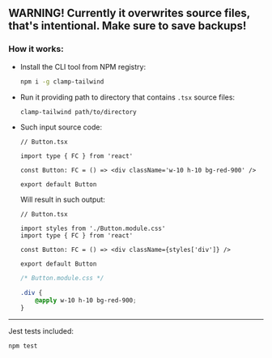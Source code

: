 ## **WARNING!** Currently it overwrites source files, that's intentional. Make sure to save backups!

### How it works:

- Install the CLI tool from NPM registry:
    ```bash
    npm i -g clamp-tailwind
    ```

- Run it providing path to directory that contains `.tsx` source files:
    ```bash
    clamp-tailwind path/to/directory
    ```
- Such input source code:
    ```tsx 
    // Button.tsx
  
    import type { FC } from 'react'
    
    const Button: FC = () => <div className='w-10 h-10 bg-red-900' />
    
    export default Button
    ```
    Will result in such output:
    ```tsx
    // Button.tsx
  
    import styles from './Button.module.css'
    import type { FC } from 'react'
    
    const Button: FC = () => <div className={styles['div']} />
    
    export default Button 
    ```
    ```css
    /* Button.module.css */
  
    .div {
        @apply w-10 h-10 bg-red-900;
    }
    ```
---

Jest tests included:
```bash
npm test
```
